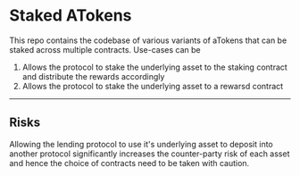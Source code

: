 # Staked ATokens

This repo contains the codebase of various variants of aTokens that can be staked across multiple contracts. Use-cases can be

1. Allows the protocol to stake the underlying asset to the staking contract and distribute the rewards accordingly
2. Allows the protocol to stake the underlying asset to a rewarsd contract

---

## Risks

Allowing the lending protocol to use it's underlying asset to deposit into another protocol significantly increases the counter-party risk of each asset and hence the choice of contracts
need to be taken with caution.
